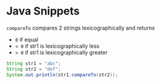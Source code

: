 # Java Snippets

`compareTo` compares 2 strings lexicographically and returns

- `0` if equal
- `< 0` if str1 is lexicographically less
- `> 0` if str1 is lexicographically greater

```java
String str1 = "abc";
String str2 = "def";
System.out.println(str1.compareTo(str2));
```
